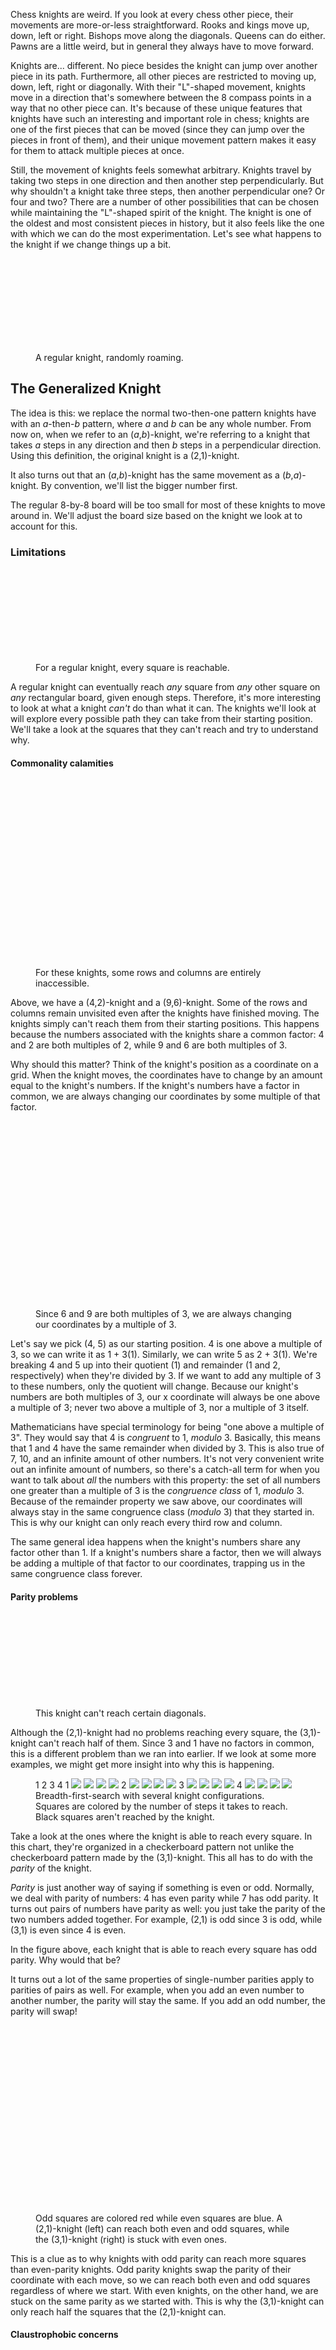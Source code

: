 Chess knights are weird. If you look at every chess other piece, their movements are more-or-less straightforward.
Rooks and kings move up, down, left or right. Bishops move along the diagonals.
Queens can do either. Pawns are a little weird, but in general they always have to move forward. 

Knights are... different. No piece besides the knight can jump over another piece in its path. Furthermore, all other 
pieces are restricted to moving up, down, left, right or diagonally. With their "L"-shaped movement, knights move in a direction that's somewhere between the 8 compass points in a way that no other piece can. It's because of these unique features that knights have such an interesting and important role in chess; knights are one of the 
first pieces that can be moved (since they can jump over the pieces in front of them), and their unique 
movement pattern makes it easy for them to attack multiple pieces at once.

Still, the movement of knights feels somewhat arbitrary. Knights travel by taking two steps in one direction and then another step perpendicularly. But why shouldn't a knight take three steps, then another perpendicular one? Or four and two? There are a number of other possibilities that can be chosen while maintaining the "L"-shaped spirit of the knight. The knight is one of the oldest and most consistent pieces in history, but it also 
feels like the one with which we can do the most experimentation. Let's see what happens to the knight if 
we change things up a bit.

<figure>
<svg id='knight-intro-animation'></svg>
<figcaption>A regular knight, randomly roaming.</figcaption>
</figure>

## The Generalized Knight

The idea is this: we replace the normal two-then-one pattern knights have with an *a*-then-*b* pattern, where *a* and *b* can be any whole number. From now on, when we refer to an (*a*,*b*)-knight, we're referring to a knight that takes *a* steps 
in any direction and then *b* steps in a perpendicular direction. 
Using this definition, the original knight is a (2,1)-knight.

It also turns out that an (*a*,*b*)-knight has the same movement as a (*b*,*a*)-knight. By convention, we'll list the bigger number first.

The regular 8-by-8 board will be too small for most of these knights to move around in. We'll adjust the board size based on the knight we look at to account for this.

### Limitations

<figure>
<svg id='2-1-knight-bfs'></svg>
<figcaption>For a regular knight, every square is reachable.</figcaption>
</figure>

A regular knight can eventually reach *any* square from *any* other square on *any* rectangular board, given enough steps.
Therefore, it's more interesting to look at what a knight *can't* do than what it can. The knights we'll look at will explore every possible path they can take from their starting position. We'll take a look at the squares that they can't reach and try to understand why.

#### Commonality calamities

<figure>
<svg id='common-4-2-knight-bfs'></svg>
<svg id='common-6-9-knight-bfs'></svg>
<figcaption>For these knights, some rows and columns are entirely inaccessible.</figcaption>
</figure>

Above, we have a (4,2)-knight and a (9,6)-knight. Some of the rows and columns remain unvisited even after the knights have finished moving. The knights simply can't reach them from their starting positions. This happens because the numbers associated with the knights share a common factor: 4 and 2 are both multiples of 2, while 9 and 6 are both multiples of 3. 

Why should this matter? Think of the knight's position as a coordinate on a grid. When the knight moves, the coordinates have to change by an amount equal to the knight's numbers. If the knight's numbers have a factor in common, we are always changing our coordinates by some multiple of that factor.

<figure>
<div class='stacked-knight-graphics'>
<svg id='common-6-9-rw'></svg>
<svg id='common-6-9-rw-text'></svg>
</div>
<figcaption>Since 6 and 9 are both multiples of 3, we are always changing our coordinates by a multiple of 3.</figcaption>
</figure>

Let's say we pick (4, 5) as our starting position. 4 is one above a multiple of 3, so we can write it as 1 + 3(1). Similarly, we can write 5 as 2 + 3(1). We're breaking 4 and 5 up into their quotient (1) and remainder (1 and 2, respectively) when they're divided by 3. If we want to add any multiple of 3 to these numbers, only the quotient will change. Because our knight's numbers are both multiples of 3, our x coordinate will always be one above a multiple of 3; never two above a multiple of 3, nor a multiple of 3 itself. 

Mathematicians have special terminology for being "one above a multiple of 3". They would say that 4 is *congruent* to 1, *modulo* 3. Basically, this means that 1 and 4 have the same remainder when divided by 3. This is also true of 7, 10, and an infinite amount of other numbers. It's not very convenient write out an infinite amount of numbers, so there's a catch-all term for when you want to talk about *all* the numbers with this property: the set of all numbers one greater than a multiple of 3 is the *congruence class* of 1, *modulo* 3. Because of the remainder property we saw above, our coordinates will always stay in the same congruence class (*modulo* 3) that they started in. This is why our knight can only reach every third row and column.

The same general idea happens when the knight's numbers share any factor other than 1. If a knight's numbers share a factor, then we will always be adding a multiple of that factor to our coordinates, trapping us in the same congruence class forever.

#### Parity problems

<figure>
<svg id='parity-3-1-knight-bfs'></svg>
<figcaption>This knight can't reach certain diagonals.</figcaption>
</figure>

Although the (2,1)-knight had no problems reaching every square, the (3,1)-knight can't reach half of them. Since 3 and 1 have no factors in common, this is a different problem than we ran into earlier. If we look at some more examples, we might get more insight into why this is happening. 

<figure>
<div id='parity-grid'>
    <span></span>
    <span>1</span>
    <span>2</span>
    <span>3</span>
    <span>4</span>
    <span></span>
    <span>1</span>
    <img src="/images/knight/1-1.png"></img>
    <img src="/images/knight/1-2.png"></img>
    <img src="/images/knight/1-3.png"></img>
    <img src="/images/knight/1-4.png"></img>
    <span></span>
    <span>2</span>
    <img src="/images/knight/1-2.png"></img>
    <img src="/images/knight/2-2.png"></img>
    <img src="/images/knight/2-3.png"></img>
    <img src="/images/knight/2-4.png"></img>
    <span></span>
    <span>3</span>
    <img src="/images/knight/1-3.png"></img>
    <img src="/images/knight/2-3.png"></img>
    <img src="/images/knight/3-3.png"></img>
    <img src="/images/knight/3-4.png"></img>
    <span></span>
    <span>4</span>
    <img src="/images/knight/1-4.png"></img>
    <img src="/images/knight/2-4.png"></img>
    <img src="/images/knight/3-4.png"></img>
    <img src="/images/knight/4-4.png"></img>
    <span></span>
</div>
<figcaption>Breadth-first-search with several knight configurations. Squares are colored by the number of steps it takes to reach. Black squares aren't reached by the knight.</figcaption>
</figure>

Take a look at the ones where the knight is able to reach every square. In this chart, they're organized in a checkerboard pattern not unlike the checkerboard pattern made by the (3,1)-knight. This all has to do with the *parity* of the knight.

*Parity* is just another way of saying if something is even or odd. Normally, we deal with parity of numbers: 4 has even parity while 7 has odd parity. It turns out pairs of numbers have parity as well: you just take the parity of the two numbers added together. For example, (2,1) is odd since 3 is odd, while (3,1) is even since 4 is even.

In the figure above, each knight that is able to reach every square has odd parity. Why would that be?

It turns out a lot of the same properties of single-number parities apply to parities of pairs as well. For example, when you add an even number to another number, the parity will stay the same. If you add an odd number, the parity will swap!

<figure>
<svg id='parity-2-1-rw'></svg>
<svg id='parity-3-1-rw'></svg>
<figcaption>Odd squares are colored red while even squares are blue. A (2,1)-knight (left) can reach both even and odd squares, while the (3,1)-knight (right) is stuck with even ones.</figcaption>
</figure>

This is a clue as to why knights with odd parity can reach more squares than even-parity knights. Odd parity knights swap the parity of their coordinate with each move, so we can reach both even and odd squares regardless of where we start. With even knights, on the other hand, we are stuck on the same parity as we started with. This is why the (3,1)-knight can only reach half the squares that the (2,1)-knight can.

#### Claustrophobic concerns

<figure>
<svg id='5-2-knight-bfs'></svg>
<svg id='8-17-knight-bfs'></svg>
<figcaption>These knights have inaccessible squares in the middle.</figcaption>
</figure>

Everything we've talked about to this point would hold true regardless of the board size. But in some situations, we get interesting patterns if the knight is just a little too big for the board. In these cases, squares in the middle become impossible to reach because the knight can't maneuver tightly enough in the small spaces.

I don't have any insight for explaining when patterns like these will occur. If you have any ideas, let me know!

The animations are reminiscent of the [bouncing DVD logo](https://www.youtube.com/watch?v=QOtuX0jL85Y), though.

### Reaching every square

Generalizing knights thus far has been unsuccessful. Because many of our generalized knights are unable to reach some of the squares, they have been rendered much less useful on the chessboard. Only (*a*,*b*)-knights that meet a very specific set of criteria can reach every square:

- *a* and *b* must not share any factors
- *a + b* must be odd
- *a* and *b* can't be too big relative to the size of the board

However, it turns out a small tweak to the board itself will allow any of the limited knights we've discussed to reach any square.

#### When in doubt, take the modulus

The modulus operation is another name for taking the remainder of one number divided by another. We've already talked a little bit about the modulus when we looked at knights that shared common factors. In that context, we saw how knights with common factors would miss some rows and columns because they were restricted to the same congruence class; the coordinates always had the same remainder when divided by the common factor.

The most common place you'd find the modulus outside of a math classroom is on a wall clock. If it's 10 o'clock and you wait 3 hours, it'll be 1 o'clock. With clocks, we take the modulus with respect to 12. After 12, the hours wrap back around to 1. Effectively, the modulus makes numbers wrap around to 0 in a cyclical manner.

We can also use the modulus in the context of the knight's coordinates. Instead of preventing the knight from moving past the board's boundary, what if we allowed the knight to wrap around to the other side of the board? To do so, we could first add the knight's coordinates, like before. To get the knight's final position, we can take the modulus of the resulting coordinates with respect to the board's size to ensure that the new coordinates are within the board's boundary. This has the effect of making the knight wrap around the board as it moves.

It's not immediately clear how the modulus will help us solve the problems we had with the knight. First, let's answer a simpler question from the 1D case: what happens if we repeatedly add 3 hours on a regular wall clock? It turns out we'll only see 4 different times. On the other hand, if our wall clock had 11 hours instead of 12, we would eventually see all the hours.

<figure>
<svg id='clock-12'></svg>
<svg id='clock-11'></svg>
<figcaption>Each step adds three hours to the time. On the left, the clock has 12 hours while the one on the right has 11. If the size of step we take shares factors with the modulus we use, we won't be able to reach some numbers.</figcaption>
</figure>

The difference between the two cases is that 12 and 3 share a common factor but 11 and 3 don't. This is similar to the common factor problem we saw earlier: sharing factors causes some numbers to be skipped. However, if we make sure that the number we take the modulus with doesn't share factors with our knight, we should be able to reach every square. By picking a prime number, like 11, we can guarantee that no knight will have a shared factor with it.

So long as the prime we pick is odd, we'll also solve our parity problem. Adding two even numbers can result in an odd number if the numbers we add are large enough to cause a wrap-around. Suppose we pick 7 for our modulus. Normally, 4 + 4 = 8, which is even as expected. However, 8 is congruent to 1 *modulo* 7, and 1 is an odd number. If we add 4 and 4 modulo 7, we actually get an odd result by adding even numbers. Before, we saw issues with even knights because there was no way of changing parities by adding even numbers. With the modulus, we now have a way of getting an odd number by adding two evens.

Finally, our spatial constraint problem should be solved as well, albeit for a less interesting reason: the modulus removes the boundaries at the edge of the board by allowing knights to wrap around to the other side. With no spatial constraints, the knight is able to reach every square on the board.

<figure>
<svg id='fix-4-2'></svg>
<svg id='fix-3-1'></svg>
<svg id='fix-5-2'></svg>
<figcaption>The same boards that gave us problems earlier, this time on a 7 by 7 grid using the modulus to compute coordinates. Since 7 is prime, we can reach every square with any knight we choose.</figcaption>
</figure>

It turns out the secret to unlocking the potential of a generalized knight is to extend our idea of the board as well. What we're left with doesn't very closely resemble chess, but it does lead to some pretty pictures.

### Related reading

- [Tom7's chess](http://tom7.org/chess/): some awesome chess-related explorations that initially inspired me to write this post
- [Generalized knight’s tours on rectangular chessboards](https://core.ac.uk/download/pdf/82621071.pdf): more fun with generalized knights
- [Cryptonomicon, by Neal Stephenson](https://en.wikipedia.org/wiki/Cryptonomicon): excellent book that contains descriptions of modular arithmetic as it applies to cryptography
